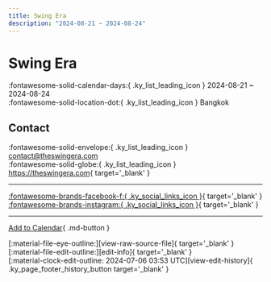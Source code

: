 ```yaml
---
title: Swing Era
description: "2024-08-21 ~ 2024-08-24"
---
```


# Swing Era 

:fontawesome-solid-calendar-days:{ .ky_list_leading_icon } 2024-08-21 ~ 2024-08-24  
:fontawesome-solid-location-dot:{ .ky_list_leading_icon } Bangkok  

## Contact

:fontawesome-solid-envelope:{ .ky_list_leading_icon } <contact@theswingera.com>  
:fontawesome-solid-globe:{ .ky_list_leading_icon } <https://theswingera.com>{ target='_blank' }  

---

 [:fontawesome-brands-facebook-f:{ .ky_social_links_icon }](https://www.facebook.com/swing.era.thailand){ target='_blank' } [:fontawesome-brands-instagram:{ .ky_social_links_icon }](https://instagram.com/swing.era.thailand){ target='_blank' }

---

[Add to Calendar](https://swing.news/ics/en/2024/th/swing-era-2024.ics){ .md-button }

<div class="ky_page_footer" markdown>
<div class="ky_page_footer_trailing" markdown="span">
[:material-file-eye-outline:][view-raw-source-file]{ target='_blank' }
[:material-file-edit-outline:][edit-info]{ target='_blank' }
</div>
<div class="ky_page_footer_leading" markdown="span">
[:material-clock-edit-outline: 2024-07-06 03:53 UTC][view-edit-history]{ .ky_page_footer_history_button target='_blank' }
</div>
</div>

[view-raw-source-file]: https://github.com/swingdance/events/blob/main/2024/th/swing-era-2024.json "View Raw Source File"
[edit-info]: https://github.com/swingdance/events/issues/new?assignees=&labels=update+event&projects=&template=03-update_entity.yml&title=%5B2024%2Fth%5D%20Swing%20Era&region=th&year=2024&id=swing-era-2024&name=Swing%20Era&org_id= "Edit Info"

[view-edit-history]: https://github.com/swingdance/events/commits/main/2024/th/swing-era-2024.json "View Edit History"
